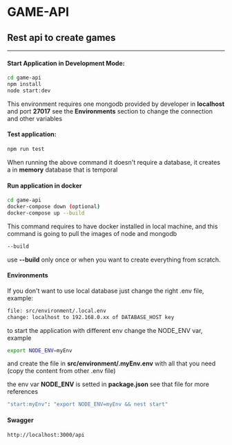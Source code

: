 # GAME-API
## Rest api to create games
-----------------------------------------

#### Start Application in Development Mode:
```sh
cd game-api
npm install
node start:dev
```
This environment requires one mongodb provided by developer in **localhost** and port **27017** see the **Environments** section to change the connection and other variables

#### Test application:
```sh
npm run test
```
When running the above command it doesn't require a database, it creates a in **memory** database that is temporal

#### Run application in docker
```sh
cd game-api
docker-compose down (optional)
docker-compose up --build
```
This command requires to have docker installed in local machine, and this command is going to pull the images of node and mongodb
```sh
--build
```
use **--build** only once or when you want to create everything from scratch.


#### Environments
If you don't want to use local database just change the right .env file, example:
```sh
file: src/environment/.local.env
change: localhost to 192.168.0.xx of DATABASE_HOST key
```
to start the application with different env change the NODE_ENV var, example
```sh
export NODE_ENV=myEnv
```
and create the file in **src/environment/.myEnv.env** with all that you need (copy the content from other .env file)

the env var **NODE_ENV** is setted in **package.json** see that file for more references 
```sh
"start:myEnv": "export NODE_ENV=myEnv && nest start"
```

#### Swagger
```sh
http://localhost:3000/api
```

